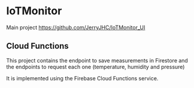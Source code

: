 # IoTMonitor

Main project https://github.com/JerryJHC/IoTMonitor_UI

## Cloud Functions

This project contains the endpoint to save measurements in Firestore and the endpoints to request each one (temperature, humidity and pressure)

It is implemented using the Firebase Cloud Functions service.